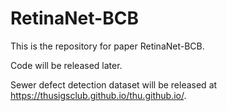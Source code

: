 # RetinaNet-BCB
This is the repository for paper RetinaNet-BCB.

Code will be released later. 

Sewer defect detection dataset will be released at https://thusigsclub.github.io/thu.github.io/.
